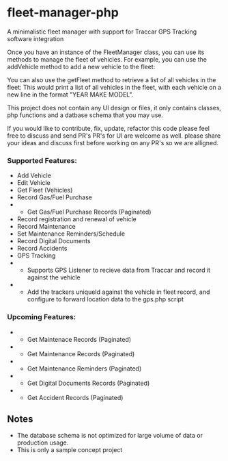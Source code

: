 # fleet-manager-php
A minimalistic fleet manager with support for Traccar GPS Tracking software integration

Once you have an instance of the FleetManager class, you can use its methods to manage the fleet of vehicles.
For example, you can use the addVehicle method to add a new vehicle to the fleet:

You can also use the getFleet method to retrieve a list of all vehicles in the fleet:
This would print a list of all vehicles in the fleet, with each vehicle on a new line in the format "YEAR MAKE MODEL".

This project does not contain any UI design or files, it only contains classes, php functions and a datbase schema that you may use.

If you would like to contribute, fix, update, refactor this code please feel free to discuss and send PR's
PR's for UI are welcome as well.
please share your ideas and discuss first before working on any PR's so we are alligned.


### Supported Features:
- Add Vehicle
- Edit Vehicle
- Get Fleet (Vehicles)
- Record Gas/Fuel Purchase
- - Get Gas/Fuel Purchase Records (Paginated)
- Record registration and renewal of vehicle
- Record Maintenance
- Set Maintenance Reminders/Schedule
- Record Digital Documents
- Record Accidents
- GPS Tracking
- - Supports GPS Listener to recieve data from Traccar and record it against the vehicle
- - Add the trackers uniqueId against the vehicle in fleet record, and configure to forward location data to the gps.php script 

### Upcoming Features:
- - Get Maintenace Records (Paginated)
- - Get Maintenance Records (Paginated)
- - Get Maintenance Reminders (Paginated)
- - Get Digital Documents Records (Paginated)
- - Get Accident Records (Paginated)




## Notes
* The database schema is not optimized for large volume of data or production usage.
* This is only a sample concept project
